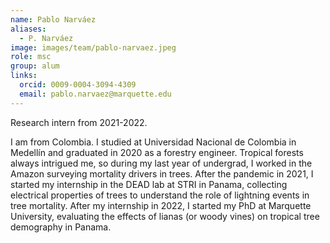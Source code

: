 ```yaml
---
name: Pablo Narváez
aliases:
  - P. Narváez
image: images/team/pablo-narvaez.jpeg
role: msc
group: alum
links:
  orcid: 0009-0004-3094-4309
  email: pablo.narvaez@marquette.edu
---
```


Research intern from 2021-2022.

I am from Colombia. I studied at Universidad Nacional de Colombia in Medellín and graduated in 2020 as a forestry engineer. Tropical forests always intrigued me, so during my last year of undergrad, I worked in the Amazon surveying mortality drivers in trees. After the pandemic in 2021, I started my internship in the DEAD lab at STRI in Panama, collecting electrical properties of trees to understand the role of lightning events in tree mortality. After my internship in 2022, I started my PhD at Marquette University, evaluating the effects of lianas (or woody vines) on tropical tree demography in Panama. 